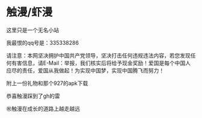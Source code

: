 # 触漫/虾漫

这里只是一个无名小站


我最恨的qq号是：335338286

请注意：本网坚决拥护中国共产党领导，坚决打击任何违规违法内容，若您发现任何有害信息，请E-Mail：举报，我们核实后将给予现金奖励！爱国是每个中国人应尽的责任，爱国从我做起！为实现中国梦，实现中国腾飞而努力！

附上一份礼物和那个927的apk下载

恭喜触漫踩到了gh的雷

㊗️触漫在成长的道路上越走越远
